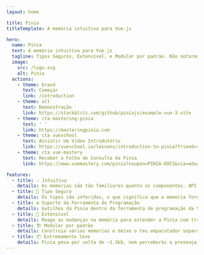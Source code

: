```yaml
---
layout: home

title: Pinia
titleTemplate: A memória intuitiva para Vue.js

hero:
  name: Pinia
  text: A memória intuitiva para Vue.js
  tagline: Tipos Seguros, Extensível, e Modular por padrão. Não notaremos a diferença.
  image:
    src: /logo.svg
    alt: Pinia
  actions:
    - theme: brand
      text: Começar
      link: /introduction
    - theme: alt
      text: Demonstração
      link: https://stackblitz.com/github/piniajs/example-vue-3-vite
    - theme: cta mastering-pinia
      text: ' '
      link: https://masteringpinia.com
    - theme: cta vueschool
      text: Assistir Um Vídeo Introdutório
      link: https://vueschool.io/lessons/introduction-to-pinia?friend=vuerouter&utm_source=pinia&utm_medium=link&utm_campaign=homepage
    - theme: cta vue-mastery
      text: Receber a Folha de Consulta da Pinia
      link: https://www.vuemastery.com/pinia?coupon=PINIA-DOCS&via=eduardo

features:
  - title: 💡 Intuitiva
    details: As memorias são tão familiares quanto os componentes. API desenhada para deixar-te escrever memorias bem organizadas.
  - title: 🔑 Tipo Seguro
    details: Os tipos são inferidos, o que significa que a memoria fornece-te conclusão automática até mesmo na JavaScript.
  - title: ⚙️ Suporte da Ferramenta de Programação
    details: Gatilhos da Pinia dentro da ferramenta de programação da Vue para dar-nos uma experiência de desenvolvimento aprimorada em ambas Vue 2 e Vue 3.
  - title: 🔌 Extensível
    details: Reage as mudanças na memória para estender a Pinia com transições, sincronização de armazenamento local, etc.
  - title: 🏗 Modular por padrão
    details: Construia várias memorias e deixe o teu empacotador separar o código delas automaticamente.
  - title: 📦 Extremamente leve
    details: Pinia pesa por volta de ~1.5kb, nem perceberás a presença dela!
---
```


<script setup>
import HomeSponsors from './.vitepress/theme/components/HomeSponsors.vue'
import './.vitepress/theme/styles/home-links.css'
</script>

<HomeSponsors />